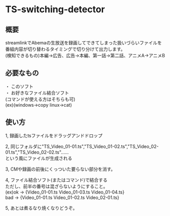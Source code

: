 # TS-switching-detector<br>
## 概要<br>
streamlinkでAbemaの生放送を録画してできてしまった扱いづらいファイルを番組内容が切り替わるタイミングで切り分けて出力します。<br>
(検知できるもの)本編->広告、広告->本編、第一話->第二話、アニメA->アニメB<br>

## 必要なもの<br>
・ このソフト<br>
・ お好きなファイル結合ソフト<br>
   (コマンドが使える方はそちらも可)<br>
   (ex)(windows->copy linux->cat)<br>

## 使い方<br>
1,  録画したtsファイルをドラッグアンドドロップ<br>

2,  同じフォルダに"TS_Video_01-01.ts","TS_Video_01-02.ts","TS_Video_02-01.ts","TS_Video_02-02.ts"......<br>
    という風にファイルが生成される<br>
    
3,  CMや録画の前後にくっついた要らない部分を消す。<br>

4,  ファイル結合ソフト(またはコマンド)で結合する<br>
    ただし、前半の番号は混ざらないようにすること。<br>
    (ex)ok  -> {Video_01-01.ts Video_01-03.ts Video_01-04.ts}<br>
        bad -> {Video_01-01.ts Video_01-02.ts Video_02-01.ts}<br>
        
5,  あとは煮るなり焼くなりどうぞ。<br>
